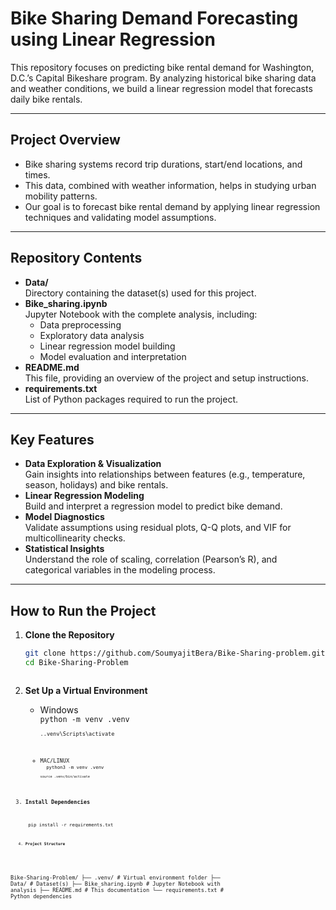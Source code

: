 # **Bike Sharing Demand Forecasting using Linear Regression**

This repository focuses on predicting bike rental demand for Washington, D.C.’s Capital Bikeshare program. By analyzing historical bike sharing data and weather conditions, we build a linear regression model that forecasts daily bike rentals.

---

## **Project Overview**
- Bike sharing systems record trip durations, start/end locations, and times.
- This data, combined with weather information, helps in studying urban mobility patterns.
- Our goal is to forecast bike rental demand by applying linear regression techniques and validating model assumptions.

---

## **Repository Contents**
- **Data/**  
  Directory containing the dataset(s) used for this project.
- **Bike_sharing.ipynb**  
  Jupyter Notebook with the complete analysis, including:
  - Data preprocessing  
  - Exploratory data analysis  
  - Linear regression model building  
  - Model evaluation and interpretation
- **README.md**  
  This file, providing an overview of the project and setup instructions.
- **requirements.txt**  
  List of Python packages required to run the project.

---

## **Key Features**
- **Data Exploration & Visualization**  
  Gain insights into relationships between features (e.g., temperature, season, holidays) and bike rentals.
- **Linear Regression Modeling**  
  Build and interpret a regression model to predict bike demand.
- **Model Diagnostics**  
  Validate assumptions using residual plots, Q-Q plots, and VIF for multicollinearity checks.
- **Statistical Insights**  
  Understand the role of scaling, correlation (Pearson’s R), and categorical variables in the modeling process.

---

## **How to Run the Project**

1. **Clone the Repository**  
   ```bash
   git clone https://github.com/SoumyajitBera/Bike-Sharing-problem.git
   cd Bike-Sharing-Problem



2. **Set Up a Virtual Environment**

    * Windows <br>
    <code>python -m venv .venv <code><br>
   <code> .\.venv\Scripts\activate<code>

    * MAC/LINUX<br>
   <code> python3 -m venv .venv<code> <br>
   <code> source .venv/bin/activate <code>

3. **Install Dependencies**

   <code> pip install -r requirements.txt <code>

4. **Project Structure**


Bike-Sharing-Problem/
├── .venv/                   # Virtual environment folder
├── Data/                    # Dataset(s)
├── Bike_sharing.ipynb       # Jupyter Notebook with analysis
├── README.md                # This documentation
└── requirements.txt         # Python dependencies



    
